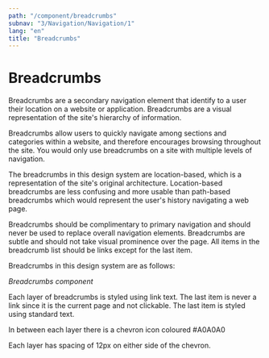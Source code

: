 ```yaml
---
path: "/component/breadcrumbs"
subnav: "3/Navigation/Navigation/1"
lang: "en"
title: "Breadcrumbs"
---
```


# Breadcrumbs

Breadcrumbs are a secondary navigation element that identify to a user their location on a website or application. Breadcrumbs are a visual representation of the site's hierarchy of information.

Breadcrumbs allow users to quickly navigate among sections and categories within a website, and therefore encourages browsing throughout the site. You would only use breadcrumbs on a site with multiple levels of navigation.

The breadcrumbs in this design system are location-based, which is a representation of the site's original architecture. Location-based breadcrumbs are less confusing and more usable than path-based breadcrumbs which would represent the user's history navigating a web page.

Breadcrumbs should be complimentary to primary navigation and should never be used to replace overall navigation elements. Breadcrumbs are subtle and should not take visual prominence over the page. All items in the breadcrumb list should be links except for the last item.

Breadcrumbs in this design system are as follows:

*Breadcrumbs component*

<codeblock html='
    <nav aria-label="breadcrumb">
        <ol class="breadcrumb">
            <li class="breadcrumb-item"><a href="#">Main Page</a></li>
            <li class="breadcrumb-item"><a href="#">Secondary Page</a></li>
            <li class="breadcrumb-item active" aria-current="page">Current Page</li>
        </ol>
    </nav>
' react='
<Breadcrumb>
    <BreadCrumbItem><a href="#">Main Page</a></BreadCrumbItem>
    <BreadCrumbItem><a href="#">Secondary Page</a></BreadCrumbItem>
    <BreadCrumbItem active="true">Current Page</BreadCrumbItem>
</Breadcrumb>
'></codeblock>

Each layer of breadcrumbs is styled using link text. The last item is never a link since it is the current page and not clickable. The last item is styled using standard text.

In between each layer there is a chevron icon coloured \#A0A0A0

Each layer has spacing of 12px on either side of the chevron.
